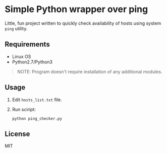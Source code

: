 # Simple Python wrapper over ping

Little, fun project written to quickly check availability of hosts using system `ping` utility.

## Requirements

- Linux OS
- Python2.7/Python3

> NOTE: Program doesn't require installation of any additional modules.

## Usage

1. Edit `hosts_list.txt` file.

1. Run sciript:
    ```
    python ping_checker.py
    ```

## License
MIT